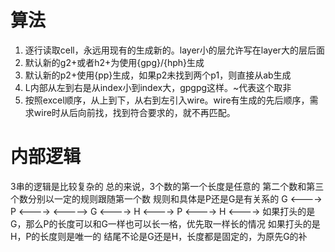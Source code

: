 # 算法
1. 逐行读取cell，永远用现有的生成新的。layer小的层允许写在layer大的层后面
2. 默认新的g2+或者h2+为使用{gpg}/{hph}生成
3. 默认新的p2+使用{pp}生成，如果p2未找到两个p1，则直接从ab生成
4. L内部从左到右是从index小到index大，gpgpg这样。~代表这个取非
5. 按照excel顺序，从上到下，从右到左引入wire。wire有生成的先后顺序，需求wire时从后向前找，找到符合要求的，就不再匹配。

# 内部逻辑

3串的逻辑是比较复杂的
总的来说，3个数的第一个长度是任意的
第二个数和第三个数分别以一定的规则跟随第一个数
规则和具体是P还是G是有关系的
G
<---->
P
<---->
<----->
G
      <---->
H
<---->
P
 <---->
H
      <---->
如果打头的是G，那么P的长度可以和G一样也可以长一格，优先取一样长的情况
如果打头的是H，P的长度则是唯一的
结尾不论是G还是H，长度都是固定的，为原先G的补